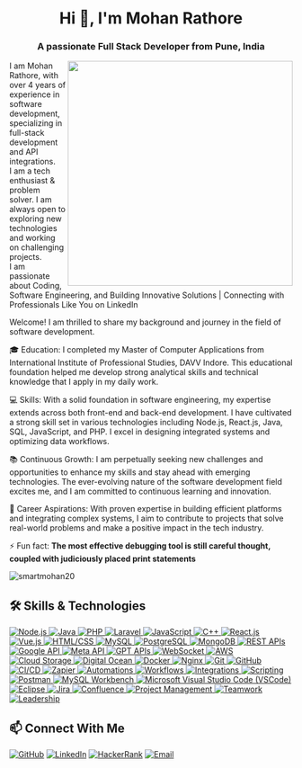 <h1 align="center">Hi 👋, I'm Mohan Rathore</h1>
<h3 align="center">A passionate Full Stack Developer from Pune, India</h3>

<img align="right" width="400" src="https://user-images.githubusercontent.com/55389276/140866485-8fb1c876-9a8f-4d6a-98dc-08c4981eaf70.gif"/>

I am Mohan Rathore, with over 4 years of experience in software development, specializing in full-stack development and API integrations.
<br/>
I am a tech enthusiast & problem solver. I am always open to exploring new technologies and working on challenging projects.
<br/>
I am passionate about Coding, Software Engineering, and Building Innovative Solutions | Connecting with Professionals Like You on LinkedIn

Welcome! I am thrilled to share my background and journey in the field of software development.

🎓 Education: I completed my Master of Computer Applications from International Institute of Professional Studies, DAVV Indore. This educational foundation helped me develop strong analytical skills and technical knowledge that I apply in my daily work.

💻 Skills: With a solid foundation in software engineering, my expertise extends across both front-end and back-end development. I have cultivated a strong skill set in various technologies including Node.js, React.js, Java, SQL, JavaScript, and PHP. I excel in designing integrated systems and optimizing data workflows.

📚 Continuous Growth: I am perpetually seeking new challenges and opportunities to enhance my skills and stay ahead with emerging technologies. The ever-evolving nature of the software development field excites me, and I am committed to continuous learning and innovation.

🚀 Career Aspirations: With proven expertise in building efficient platforms and integrating complex systems, I aim to contribute to projects that solve real-world problems and make a positive impact in the tech industry.

⚡ Fun fact: **The most effective debugging tool is still careful thought, coupled with judiciously placed print statements**

<p align="left"> <img src="https://komarev.com/ghpvc/?username=smartmohan20&label=Profile%20views&color=0e75b6&style=flat" alt="smartmohan20" /> </p>

## 🛠️ Skills & Technologies

<p align="left">
  <!-- Backend Technologies -->
  <a href="https://nodejs.org/en" target="_blank">
    <img src="https://img.shields.io/badge/Node.js-339933?style=flat-square&logo=node.js&logoColor=white" alt="Node.js">
  </a>
  <a href="https://www.java.com/" target="_blank">
    <img src="https://img.shields.io/badge/Java-007396?style=flat-square&logo=java&logoColor=white" alt="Java">
  </a>
  <a href="https://www.php.net/" target="_blank">
    <img src="https://img.shields.io/badge/PHP-777BB4?style=flat-square&logo=php&logoColor=white" alt="PHP">
  </a>
  <a href="https://laravel.com/" target="_blank">
    <img src="https://img.shields.io/badge/Laravel-FF2D20?style=flat-square&logo=laravel&logoColor=white" alt="Laravel">
  </a>
  
  <!-- Core Programming Languages -->
  <a href="https://www.javascript.com/" target="_blank">
    <img src="https://img.shields.io/badge/JavaScript-F7DF1E?style=flat-square&logo=javascript&logoColor=black" alt="JavaScript">
  </a>
  <a href="https://isocpp.org/" target="_blank">
    <img src="https://img.shields.io/badge/C++-00599C?style=flat-square&logo=c%2B%2B&logoColor=white" alt="C++">
  </a>

  <!-- Front-End Technologies (Limited) -->
  <a href="https://reactjs.org/" target="_blank">
    <img src="https://img.shields.io/badge/React.js-61DAFB?style=flat-square&logo=react&logoColor=white" alt="React.js">
  </a>
  <a href="https://vuejs.org/" target="_blank">
    <img src="https://img.shields.io/badge/Vue.js-4FC08D?style=flat-square&logo=vue.js&logoColor=white" alt="Vue.js">
  </a>
  <a href="https://html.spec.whatwg.org/" target="_blank">
    <img src="https://img.shields.io/badge/HTML%2FCSS-E34F26?style=flat-square&logo=html5&logoColor=white" alt="HTML/CSS">
  </a>
  
  <!-- Databases -->
  <a href="https://www.mysql.com/" target="_blank">
    <img src="https://img.shields.io/badge/MySQL-4479A1?style=flat-square&logo=mysql&logoColor=white" alt="MySQL">
  </a>
  <a href="https://www.postgresql.org/" target="_blank">
    <img src="https://img.shields.io/badge/PostgreSQL-336791?style=flat-square&logo=postgresql&logoColor=white" alt="PostgreSQL">
  </a>
  <a href="https://www.mongodb.com/" target="_blank">
    <img src="https://img.shields.io/badge/MongoDB-47A248?style=flat-square&logo=mongodb&logoColor=white" alt="MongoDB">
  </a>
  
  <!-- API & Integration -->
  <a href="https://restfulapi.net/" target="_blank">
    <img src="https://img.shields.io/badge/REST%20APIs-009688?style=flat-square&logo=rest&logoColor=white" alt="REST APIs">
  </a>
  <a href="https://developers.google.com/" target="_blank">
    <img src="https://img.shields.io/badge/Google_API-4285F4?style=flat-square&logo=google&logoColor=white" alt="Google API">
  </a>
  <a href="https://developers.facebook.com/" target="_blank">
    <img src="https://img.shields.io/badge/Meta_API-0668E1?style=flat-square&logo=meta&logoColor=white" alt="Meta API">
  </a>
  <a href="https://openai.com/blog/openai-api" target="_blank">
    <img src="https://img.shields.io/badge/GPT_APIs-412991?style=flat-square&logo=openai&logoColor=white" alt="GPT APIs">
  </a>
  <a href="https://developer.mozilla.org/en-US/docs/Web/API/WebSockets_API" target="_blank">
    <img src="https://img.shields.io/badge/WebSocket-010101?style=flat-square&logo=socket.io&logoColor=white" alt="WebSocket">
  </a>
  
  <!-- Cloud & DevOps -->
  <a href="https://aws.amazon.com/" target="_blank">
    <img src="https://img.shields.io/badge/AWS-232F3E?style=flat-square&logo=amazonaws&logoColor=white" alt="AWS">
  </a>
  <a href="https://aws.amazon.com/s3/" target="_blank">
    <img src="https://img.shields.io/badge/Cloud_Storage-569A31?style=flat-square&logo=amazons3&logoColor=white" alt="Cloud Storage">
  </a>
  <a href="https://www.digitalocean.com/" target="_blank">
    <img src="https://img.shields.io/badge/Digital_Ocean-0080FF?style=flat-square&logo=digitalocean&logoColor=white" alt="Digital Ocean">
  </a>
  <a href="https://www.docker.com/" target="_blank">
    <img src="https://img.shields.io/badge/Docker-2496ED?style=flat-square&logo=docker&logoColor=white" alt="Docker">
  </a>
  <a href="https://nginx.org/" target="_blank">
    <img src="https://img.shields.io/badge/Nginx-009639?style=flat-square&logo=nginx&logoColor=white" alt="Nginx">
  </a>
  
  <!-- Version Control & CI/CD -->
  <a href="https://git-scm.com/" target="_blank">
    <img src="https://img.shields.io/badge/Git-F05032?style=flat-square&logo=git&logoColor=white" alt="Git">
  </a>
  <a href="https://github.com/" target="_blank">
    <img src="https://img.shields.io/badge/GitHub-181717?style=flat-square&logo=github&logoColor=white" alt="GitHub">
  </a>
  <a href="https://github.com/features/actions" target="_blank">
    <img src="https://img.shields.io/badge/CI%2FCD-2088FF?style=flat-square&logo=githubactions&logoColor=white" alt="CI/CD">
  </a>
  
  <!-- Automation Tools -->
  <a href="https://zapier.com/" target="_blank">
    <img src="https://img.shields.io/badge/Zapier-FF4A00?style=flat-square&logo=zapier&logoColor=white" alt="Zapier">
  </a>
  <a href="https://automationanywhere.com/" target="_blank">
    <img src="https://img.shields.io/badge/Automations-3776AB?style=flat-square&logo=probot&logoColor=white" alt="Automations">
  </a>
  <a href="https://workflow.is/" target="_blank">
    <img src="https://img.shields.io/badge/Workflows-4285F4?style=flat-square&logo=apachearrow&logoColor=white" alt="Workflows">
  </a>
  <a href="https://ifttt.com/" target="_blank">
    <img src="https://img.shields.io/badge/Integrations-000000?style=flat-square&logo=ifttt&logoColor=white" alt="Integrations">
  </a>
  <a href="https://www.gnu.org/software/bash/" target="_blank">
    <img src="https://img.shields.io/badge/Scripting-4EAA25?style=flat-square&logo=gnubash&logoColor=white" alt="Scripting">
  </a>
  
  <!-- Development Tools -->
  <a href="https://www.postman.com/" target="_blank">
    <img src="https://img.shields.io/badge/Postman-FF6C37?style=flat-square&logo=postman&logoColor=white" alt="Postman">
  </a>
  <a href="https://www.mysql.com/" target="_blank">
    <img src="https://img.shields.io/badge/MySQL%20Workbench-4479A1?style=flat-square&logo=mysql&logoColor=white" alt="MySQL Workbench">
  </a>
  <a href="https://code.visualstudio.com/" target="_blank">
    <img src="https://img.shields.io/badge/Microsoft%20Visual%20Studio%20Code-007ACC?style=flat-square&logo=visual-studio-code&logoColor=white" alt="Microsoft Visual Studio Code (VSCode)">
  </a>
  <a href="https://www.eclipse.org/" target="_blank">
    <img src="https://img.shields.io/badge/Eclipse-2C2255?style=flat-square&logo=eclipse&logoColor=white" alt="Eclipse">
  </a>
  
  <!-- Project Management -->
  <a href="https://www.atlassian.com/software/jira" target="_blank">
    <img src="https://img.shields.io/badge/Jira-0052CC?style=flat-square&logo=jira&logoColor=white" alt="Jira">
  </a>
  <a href="https://www.atlassian.com/software/confluence" target="_blank">
    <img src="https://img.shields.io/badge/Confluence-172B4D?style=flat-square&logo=confluence&logoColor=white" alt="Confluence">
  </a>
  
  <!-- Soft Skills -->
  <a href="#" target="_blank">
    <img src="https://img.shields.io/badge/Project_Management-0052CC?style=flat-square&logo=jira&logoColor=white" alt="Project Management">
  </a>
  <a href="#" target="_blank">
    <img src="https://img.shields.io/badge/Teamwork-0078D4?style=flat-square&logo=microsoftteams&logoColor=white" alt="Teamwork">
  </a>
  <a href="#" target="_blank">
    <img src="https://img.shields.io/badge/Leadership-4285F4?style=flat-square&logo=googlecloud&logoColor=white" alt="Leadership">
  </a>
</p>

## 📫 Connect With Me

<a href="https://github.com/smartmohan20/" target="_blank"><img src="https://img.shields.io/badge/GitHub-181717?style=flat-square&logo=github&logoColor=white" alt="GitHub"></a>
<a href="https://www.linkedin.com/in/smartmohan20/" target="_blank"><img src="https://img.shields.io/badge/LinkedIn-0A66C2?style=flat-square&logo=linkedin&logoColor=white" alt="LinkedIn"></a>
<a href="https://www.hackerrank.com/profile/smartmohan20" target="_blank"><img src="https://img.shields.io/badge/HackerRank-00EA64?style=flat-square&logo=hackerrank&logoColor=white" alt="HackerRank"></a>
<a href="mailto:career.smartmohan@gmail.com" target="_blank"><img src="https://img.shields.io/badge/Email-EA4335?style=flat-square&logo=gmail&logoColor=white" alt="Email"></a>

